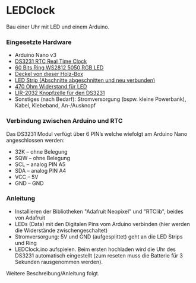 # LEDClock

Bau einer Uhr mit LED und einem Arduino.

### Eingesetzte Hardware
- Arduino Nano v3
- <a href="https://www.ebay.de/itm/DS3231-AT24C32-Erinnerung-Modul-Arduino-IIC-Präzision-RTC-Real-Time-Clock-RLD537/142905177651">DS3231 RTC Real Time Clock</a>
- <a href="https://www.ebay.de/itm/60-Bits-Ring-Wall-Clock-WS2812-5050-RGB-LED-Ultra-Bright-Lamp-Panel-For-Arduino/401709639961">60 Bits Ring WS2812 5050 RGB LED</a>
- <a href="https://www.amazon.de/gp/product/B002ZHELBA/">Deckel von dieser Holz-Box</a>
- <a href="https://www.amazon.de/gp/product/B07TPSB35N/">LED Strip (Abschnitte abgeschnitten und neu verbunden)</a>
- <a href="https://www.ebay.de/itm/10-Stck-127-Werte-Ohm-Sortiment-1-Ohm-1-MOhm-Widerstand-Metallfilm-Widerstände/142446356352">470 Ohm Widerstand für LED</a>
- <a href="https://www.amazon.de/gp/product/B00IJWQ7P8/">LIR-2032 Knopfzelle für den DS3231</a>
- Sonstiges (nach Bedarf): Stromversorgung (bspw. kleine Powerbank), Kabel, Klebeband, An-/Ausknopf

### Verbindung zwischen Arduino und RTC
Das DS3231 Modul verfügt über 6 PIN’s welche wiefolgt am Arduino Nano angeschlossen werden:

- 32K – ohne Belegung
- SQW – ohne Belegung
- SCL – analog PIN A5
- SDA – analog PIN A4
- VCC – 5V
- GND – GND

### Anleitung
- Installieren der Bibliotheken "Adafruit Neopixel" und "RTClib", beides von Adafruit
- LEDs (Data) mit den Digitalen Pins vom Arduino verbinden (hier werden die Widerstände zwischengeschaltet)
- Stromversorgung: 5V und GND (aufgesplittet) geht an die LED Strips und Ring
- LEDClock.ino aufspielen. Beim ersten hochladen wird die Uhr des DS3231 automatisch eingestellt (zum reseten muss die Batterie für 3 Sekunden rausgenommen werden).

Weitere Beschreibung/Anleitung folgt.